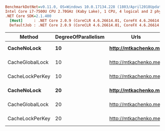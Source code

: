 ``` ini

BenchmarkDotNet=v0.11.0, OS=Windows 10.0.17134.228 (1803/April2018Update/Redstone4)
Intel Core i7-7500U CPU 2.70GHz (Kaby Lake), 1 CPU, 4 logical and 2 physical cores
.NET Core SDK=2.1.400
  [Host]     : .NET Core 2.0.9 (CoreCLR 4.6.26614.01, CoreFX 4.6.26614.01), 64bit RyuJIT
  DefaultJob : .NET Core 2.0.9 (CoreCLR 4.6.26614.01, CoreFX 4.6.26614.01), 64bit RyuJIT


```
|          Method | DegreeOfParallelism |                 Urls |      Mean |     Error |    StdDev |
|---------------- |-------------------- |--------------------- |----------:|----------:|----------:|
|    **CacheNoLock**  |                  **10** | **http://mtkachenko.me** | **221.14 ms** |  **8.235 ms** | **24.281 ms** |
| CacheGlobalLock |                  10 | http://mtkachenko.me |  34.40 ms |  1.084 ms |  3.076 ms |
| CacheLockPerKey |                  10 | http://mtkachenko.me |  34.92 ms |  1.255 ms |  3.681 ms |
|    **CacheNoLock**  |                  **20** | **http://mtkachenko.me** | **434.56 ms** | **16.383 ms** | **48.048 ms** |
| CacheGlobalLock |                  20 | http://mtkachenko.me |  32.37 ms |  1.091 ms |  3.149 ms |
| CacheLockPerKey |                  20 | http://mtkachenko.me |  30.04 ms |  1.007 ms |  2.968 ms |
